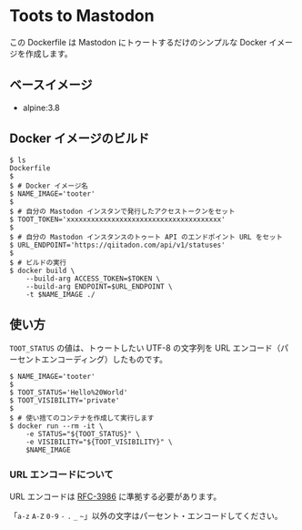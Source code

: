 # Toots to Mastodon

この Dockerfile は Mastodon にトゥートするだけのシンプルな Docker イメージを作成します。

## ベースイメージ

- alpine:3.8

## Docker イメージのビルド

```shellsession
$ ls
Dockerfile
$ 
$ # Docker イメージ名
$ NAME_IMAGE='tooter'
$ 
$ # 自分の Mastodon インスタンで発行したアクセストークンをセット
$ TOOT_TOKEN='xxxxxxxxxxxxxxxxxxxxxxxxxxxxxxxxxxxxxx'
$ 
$ # 自分の Mastodon インスタンスのトゥート API のエンドポイント URL をセット
$ URL_ENDPOINT='https://qiitadon.com/api/v1/statuses'
$
$ # ビルドの実行
$ docker build \
    --build-arg ACCESS_TOKEN=$TOKEN \
    --build-arg ENDPOINT=$URL_ENDPOINT \
    -t $NAME_IMAGE ./
```

## 使い方

`TOOT_STATUS` の値は、トゥートしたい UTF-8 の文字列を URL エンコード（パーセントエンコーディング）したものです。

```shellsession
$ NAME_IMAGE='tooter'
$ 
$ TOOT_STATUS='Hello%20World'
$ TOOT_VISIBILITY='private'
$ 
$ # 使い捨てのコンテナを作成して実行します
$ docker run --rm -it \
    -e STATUS="${TOOT_STATUS}" \
    -e VISIBILITY="${TOOT_VISIBILITY}" \
    $NAME_IMAGE
```

### URL エンコードについて

URL エンコードは [RFC-3986](https://tools.ietf.org/html/rfc3986.html#section-2.3) に準拠する必要があります。

「`a-z` `A-Z` `0-9` `-` `.` `_` `~`」以外の文字はパーセント・エンコードしてください。

